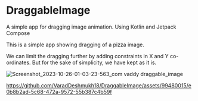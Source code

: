 # DraggableImage

A simple app for dragging image animation.
Using Kotlin and Jetpack Compose

This is a simple app showing dragging of a pizza image.

We can limit the dragging further by adding constraints in X and Y co-ordinates.
But for the sake of simplicity, we have kept as it is.



![Screenshot_2023-10-26-01-03-23-563_com vaddy draggable_image](https://github.com/VaradDeshmukh18/DraggableImage/assets/99480015/065cf2ae-fce1-42b9-8966-355f615084e8)



https://github.com/VaradDeshmukh18/DraggableImage/assets/99480015/e0b8b2ad-5c68-472a-9572-55b387c4b59f

